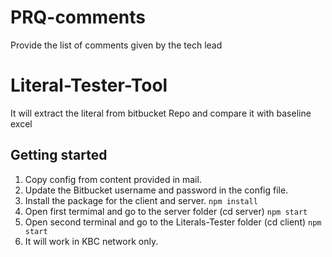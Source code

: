 # PRQ-comments
Provide the list of comments given by the tech lead

# Literal-Tester-Tool
It will extract the literal from bitbucket Repo and compare it with baseline excel

## Getting started
1. Copy config from content provided in mail.
2. Update the Bitbucket username and password in the config file.
3. Install the package for the client and server.
    ```npm install```
4. Open first termimal and go to the server folder (cd server)
    ```npm start```
5. Open second terminal and go to the Literals-Tester folder (cd client)
    ```npm start```
6. It will work in KBC network only.
